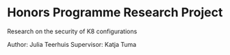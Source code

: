 # Honors Programme Research Project
Research on the security of K8 configurations

Author: Julia Teerhuis
Supervisor: Katja Tuma
